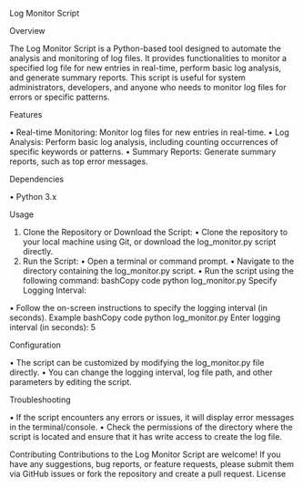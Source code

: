 Log Monitor Script

Overview

The Log Monitor Script is a Python-based tool designed to automate the analysis and monitoring of log files. It provides functionalities to monitor a specified log file for new entries in real-time, perform basic log analysis, and generate summary reports. This script is useful for system administrators, developers, and anyone who needs to monitor log files for errors or specific patterns.

Features

•	Real-time Monitoring: Monitor log files for new entries in real-time.
•	Log Analysis: Perform basic log analysis, including counting occurrences of specific keywords or patterns.
•	Summary Reports: Generate summary reports, such as top error messages.

Dependencies

•	Python 3.x

Usage

1.	Clone the Repository or Download the Script:
•	Clone the repository to your local machine using Git, or download the log_monitor.py script directly.
2.	Run the Script:
•	Open a terminal or command prompt.
•	Navigate to the directory containing the log_monitor.py script.
•	Run the script using the following command:
bashCopy code
python log_monitor.py 
Specify Logging Interval:
   
•	Follow the on-screen instructions to specify the logging interval (in seconds).
Example
bashCopy code
python log_monitor.py Enter logging interval (in seconds): 5 

Configuration

•	The script can be customized by modifying the log_monitor.py file directly.
•	You can change the logging interval, log file path, and other parameters by editing the script.

Troubleshooting

•	If the script encounters any errors or issues, it will display error messages in the terminal/console.
•	Check the permissions of the directory where the script is located and ensure that it has write access to create the log file.

Contributing
Contributions to the Log Monitor Script are welcome! If you have any suggestions, bug reports, or feature requests, please submit them via GitHub issues or fork the repository and create a pull request.
License

